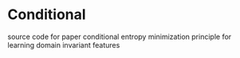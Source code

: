 # Conditional
source code for paper conditional entropy minimization principle for learning domain invariant features
